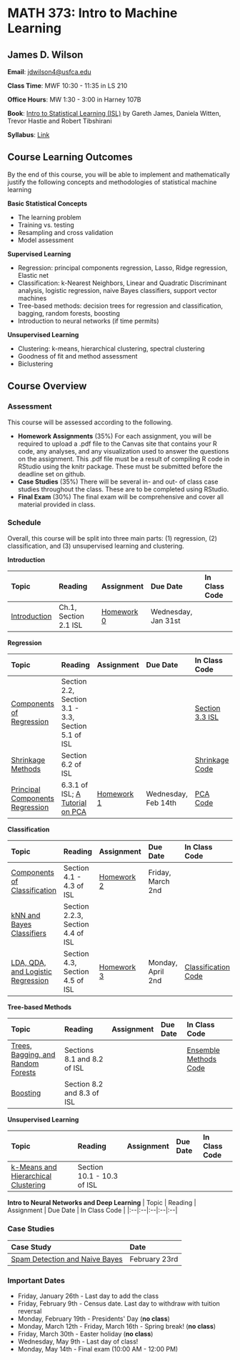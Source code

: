 # MATH 373: Intro to Machine Learning

## James D. Wilson

**Email**: jdwilson4@usfca.edu

**Class Time**: MWF 10:30 - 11:35 in LS 210

**Office Hours**: MW 1:30 - 3:00 in Harney 107B

**Book**: [Intro to Statistical Learning (ISL)](http://www-bcf.usc.edu/~gareth/ISL/) by Gareth James, Daniela Witten, Trevor Hastie and Robert Tibshirani

**Syllabus**: [Link](https://github.com/jdwilson4/Intro-to-Machine-Learning/blob/master/Syllabus_ML_2018.pdf)

## Course Learning Outcomes

By the end of this course, you will be able to implement and mathematically justify the following concepts and methodologies of statistical machine learning

**Basic Statistical Concepts**

- The learning problem
- Training vs. testing
- Resampling and cross validation
- Model assessment

**Supervised Learning**

- Regression: principal components regression, Lasso, Ridge regression, Elastic net
- Classification: k-Nearest Neighbors, Linear and Quadratic Discriminant analysis, logistic regression, naive Bayes classifiers, support vector machines
- Tree-based methods: decision trees for regression and classification, bagging, random forests, boosting
- Introduction to neural networks (if time permits)

**Unsupervised Learning**

- Clustering: k-means, hierarchical clustering, spectral clustering
- Goodness of fit and method assessment
- Biclustering


## Course Overview

### Assessment

This course will be assessed according to the following.

- **Homework Assignments** (35%) For each assignment, you will be required to upload a .pdf file to the Canvas site that contains your R code, any analyses, and any visualization used to answer the questions on the assignment. This .pdf file must be a result of compiling R code in RStudio using the knitr package. These must be submitted before the deadline set on github.
- **Case Studies** (35%) There will be several in- and out- of class case studies throughout the class. These are to be completed using RStudio.
- **Final Exam** (30%) The final exam will be comprehensive and cover all material provided in class.

### Schedule

Overall, this course will be split into three main parts: (1) regression, (2) classification, and (3) unsupervised learning and clustering. 

**Introduction**

| Topic | Reading | Assignment | Due Date | In Class Code |
|:--|:--|:--|:--|:--|
|[Introduction](https://github.com/jdwilson4/Intro-to-Machine-Learning/blob/master/Lectures/Lecture%201%20Introduction.pdf)| Ch.1, Section 2.1 ISL | [Homework 0](https://github.com/jdwilson4/Intro-to-Machine-Learning/blob/master/Assignments/Homework0.pdf) | Wednesday, Jan 31st | |

**Regression**

| Topic | Reading | Assignment | Due Date | In Class Code |
|:--|:--|:--|:--|:--|
|[Components of Regression](https://github.com/jdwilson4/Intro-to-Machine-Learning/blob/master/Lectures/Lecture%202%20Regression.pdf)| Section 2.2, Section 3.1 - 3.3, Section 5.1 of ISL | | | [Section 3.3 ISL](http://www-bcf.usc.edu/~gareth/ISL/ISLR%20Seventh%20Printing.pdf) |
|[Shrinkage Methods](https://github.com/jdwilson4/Intro-to-Machine-Learning/blob/master/Lectures/Lecture%203%20Shrinkage%20Methods.pdf) | Section 6.2 of ISL | | | [Shrinkage Code](https://github.com/jdwilson4/Intro-to-Machine-Learning/blob/master/Code_Demonstrations/Shrinkage.pdf)|
|[Principal Components Regression](https://github.com/jdwilson4/Intro-to-Machine-Learning/blob/master/Lectures/Lecture%204%20Principal%20Components.pdf) | 6.3.1 of ISL; [A Tutorial on PCA](https://arxiv.org/pdf/1404.1100.pdf) | [Homework 1](https://github.com/jdwilson4/Intro-to-Machine-Learning/blob/master/Assignments/Homework1.pdf) | Wednesday, Feb 14th| [PCA Code](https://github.com/jdwilson4/Intro-to-Machine-Learning/blob/master/Code_Demonstrations/Principal_Components.pdf) |


**Classification**

| Topic | Reading | Assignment | Due Date | In Class Code |
|:--|:--|:--|:--|:--|
|[Components of Classification](https://github.com/jdwilson4/Intro-to-Machine-Learning/blob/master/Lectures/Lecture%205%20Classification.pdf)| Section 4.1 - 4.3 of ISL | [Homework 2](https://github.com/jdwilson4/Intro-to-Machine-Learning/blob/master/Assignments/Homework2.pdf)| Friday, March 2nd| |
|[kNN and Bayes Classifiers](https://github.com/jdwilson4/Intro-to-Machine-Learning/blob/master/Lectures/Lecture%206%20Classification%20Methods%20I.pdf)| Section 2.2.3, Section 4.4 of ISL | | | |
|[LDA, QDA, and Logistic Regression](https://github.com/jdwilson4/Intro-to-Machine-Learning/blob/master/Lectures/Lecture%207%20Classification%20Methods%20II.pdf)| Section 4.3, Section 4.5 of ISL | [Homework 3](https://github.com/jdwilson4/Intro-to-Machine-Learning/blob/master/Assignments/Homework3.pdf)| Monday, April 2nd| [Classification Code](https://github.com/jdwilson4/Intro-to-Machine-Learning/blob/master/Code_Demonstrations/Classfication.pdf)|



**Tree-based Methods**

| Topic | Reading | Assignment | Due Date | In Class Code |
|:--|:--|:--|:--|:--|
|[Trees, Bagging, and Random Forests](https://github.com/jdwilson4/Intro-to-Machine-Learning/blob/master/Lectures/Lecture%208%20Tree-Based%20Methods.pdf) | Sections 8.1 and 8.2 of ISL | | | [Ensemble Methods Code](https://github.com/jdwilson4/Intro-to-Machine-Learning/blob/master/Code_Demonstrations/Decision_Trees.pdf)|
|[Boosting](http://www-bcf.usc.edu/~gareth/ISL/ISLR%20First%20Printing.pdf) | Section 8.2 and 8.3 of ISL | | | |

**Unsupervised Learning**

| Topic | Reading | Assignment | Due Date | In Class Code |
|:--|:--|:--|:--|:--|
|[k-Means and Hierarchical Clustering](https://github.com/jdwilson4/Intro-to-Machine-Learning/blob/master/Lectures/Lecture%209%20Unsupervised%20Learning.pdf)| Section 10.1 - 10.3 of ISL | | | |


**Intro to Neural Networks and Deep Learning**
| Topic | Reading | Assignment | Due Date | In Class Code |
|:--|:--|:--|:--|:--|

### Case Studies
| Case Study | Date |
|:--- | :---  |
|[Spam Detection and Naive Bayes](https://github.com/jdwilson4/Intro-to-Machine-Learning/blob/master/Case%20Studies/Naive_Bayes_Case_Study.pdf)| February 23rd|

### Important Dates

- Friday, January 26th - Last day to add the class
- Friday, February 9th - Census date. Last day to withdraw with tuition reversal
- Monday, February 19th - Presidents' Day (**no class**)
- Monday, March 12th - Friday, March 16th - Spring break! (**no class**)
- Friday, March 30th - Easter holiday (**no class**)
- Wednesday, May 9th - Last day of class!
- Monday, May 14th - Final exam (10:00 AM - 12:00 PM)
